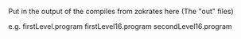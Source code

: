 Put in the output of the compiles from zokrates here (The "out" files)

e.g.
firstLevel.program
firstLevel16.program
secondLevel16.program

